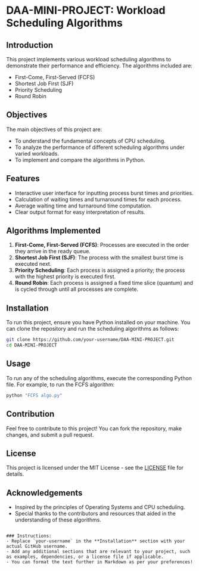 # DAA-MINI-PROJECT: Workload Scheduling Algorithms

## Introduction
This project implements various workload scheduling algorithms to demonstrate their performance and efficiency. The algorithms included are:
- First-Come, First-Served (FCFS)
- Shortest Job First (SJF)
- Priority Scheduling
- Round Robin

## Objectives
The main objectives of this project are:
- To understand the fundamental concepts of CPU scheduling.
- To analyze the performance of different scheduling algorithms under varied workloads.
- To implement and compare the algorithms in Python.

## Features
- Interactive user interface for inputting process burst times and priorities.
- Calculation of waiting times and turnaround times for each process.
- Average waiting time and turnaround time computation.
- Clear output format for easy interpretation of results.

## Algorithms Implemented
1. **First-Come, First-Served (FCFS)**: Processes are executed in the order they arrive in the ready queue.
2. **Shortest Job First (SJF)**: The process with the smallest burst time is executed next.
3. **Priority Scheduling**: Each process is assigned a priority; the process with the highest priority is executed first.
4. **Round Robin**: Each process is assigned a fixed time slice (quantum) and is cycled through until all processes are complete.

## Installation
To run this project, ensure you have Python installed on your machine. You can clone the repository and run the scheduling algorithms as follows:

```bash
git clone https://github.com/your-username/DAA-MINI-PROJECT.git
cd DAA-MINI-PROJECT
```

## Usage
To run any of the scheduling algorithms, execute the corresponding Python file. For example, to run the FCFS algorithm:

```bash
python "FCFS algo.py"
```

## Contribution
Feel free to contribute to this project! You can fork the repository, make changes, and submit a pull request.

## License
This project is licensed under the MIT License - see the [LICENSE](LICENSE) file for details.

## Acknowledgements
- Inspired by the principles of Operating Systems and CPU scheduling.
- Special thanks to the contributors and resources that aided in the understanding of these algorithms.
```

### Instructions:
- Replace `your-username` in the **Installation** section with your actual GitHub username.
- Add any additional sections that are relevant to your project, such as examples, dependencies, or a license file if applicable.
- You can format the text further in Markdown as per your preferences!
